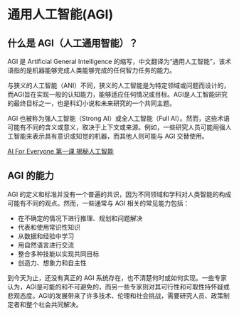 # 通用人工智能(AGI)

什么是 AGI（人工通用智能）？
----------------

AGI 是 Artificial General Intelligence 的缩写，中文翻译为“通用人工智能”，该术语指的是机器能够完成人类能够完成的任何智力任务的能力。

与狭义的人工智能（ANI）不同，狭义的人工智能是为特定领域或问题而设计的，而AGI旨在实现一般的认知能力，能够适应任何情况或目标。AGI是人工智能研究的最终目标之一，也是科幻小说和未来研究的一个共同主题。

AGI 也被称为强人工智能（Strong AI）或全人工智能（Full AI）。然而，这些术语可能有不同的含义或意义，取决于上下文或来源。例如，一些研究人员可能用强人工智能来表示具有意识或知觉的机器，而其他人则可能与 AGI 交替使用。

[AI For Everyone 第一课 揭秘人工智能](https://www.bilibili.com/video/BV1yL411u7q6/?spm_id_from=333.1350.jump_directly)

AGI 的能力
-------

AGI 的定义和标准并没有一个普遍的共识，因为不同领域和学科对人类智能的构成可能有不同的观点。然而，一些通常与 AGI 相关的常见能力包括：

*   在不确定的情况下进行推理、规划和问题解决
*   代表和使用常识性知识
*   从数据和经验中学习
*   用自然语言进行交流
*   整合多种技能以实现共同目标
*   创造力、想象力和自主性

到今天为止，还没有真正的 AGI 系统存在，也不清楚何时或如何实现。一些专家认为，AGI是可能的和不可避免的，而另一些专家则对其可行性和可取性持怀疑或悲观态度。AGI的发展带来了许多技术、伦理和社会挑战，需要研究人员、政策制定者和整个社会共同解决。